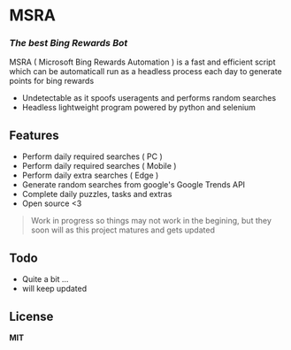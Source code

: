 # MSRA
### _The best Bing Rewards Bot_

MSRA ( Microsoft Bing Rewards Automation ) is a fast and efficient script 
which can be automaticall run as a headless process each day to generate 
points for bing rewards

- Undetectable as it spoofs useragents and performs random searches
- Headless lightweight program powered by python and selenium

## Features

- Perform daily required searches ( PC )
- Perform daily required searches ( Mobile )
- Perform daily extra searches ( Edge )
- Generate random searches from google's Google Trends API
- Complete daily puzzles, tasks and extras
- Open source <3

> Work in progress so things may not work
> in the begining, but they soon will as
> this project matures and gets updated 

## Todo
- Quite a bit ...
- will keep updated


## License

**MIT**
